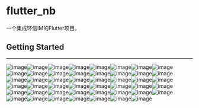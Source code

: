 # flutter_nb

一个集成环信IM的Flutter项目。

## Getting Started
------
![image](https://github.com/buhuiming/flutter_nb/blob/master/screens/1.png)![image](https://github.com/buhuiming/flutter_nb/blob/master/screens/2.png)![image](https://github.com/buhuiming/flutter_nb/blob/master/screens/3.png)![image](https://github.com/buhuiming/flutter_nb/blob/master/screens/4.png)![image](https://github.com/buhuiming/flutter_nb/blob/master/screens/5.png)![image](https://github.com/buhuiming/flutter_nb/blob/master/screens/6.png)![image](https://github.com/buhuiming/flutter_nb/blob/master/screens/7.png)![image](https://github.com/buhuiming/flutter_nb/blob/master/screens/8.png)![image](https://github.com/buhuiming/flutter_nb/blob/master/screens/9.png)![image](https://github.com/buhuiming/flutter_nb/blob/master/screens/10.png)![image](https://github.com/buhuiming/flutter_nb/blob/master/screens/11.png)![image](https://github.com/buhuiming/flutter_nb/blob/master/screens/12.png)![image](https://github.com/buhuiming/flutter_nb/blob/master/screens/13.png)![image](https://github.com/buhuiming/flutter_nb/blob/master/screens/14.png)![image](https://github.com/buhuiming/flutter_nb/blob/master/screens/15.png)![image](https://github.com/buhuiming/flutter_nb/blob/master/screens/16.png)![image](https://github.com/buhuiming/flutter_nb/blob/master/screens/17.png)![image](https://github.com/buhuiming/flutter_nb/blob/master/screens/18.png)![image](https://github.com/buhuiming/flutter_nb/blob/master/screens/19.png)![image](https://github.com/buhuiming/flutter_nb/blob/master/screens/20.png)![image](https://github.com/buhuiming/flutter_nb/blob/master/screens/21.png)![image](https://github.com/buhuiming/flutter_nb/blob/master/screens/22.png)![image](https://github.com/buhuiming/flutter_nb/blob/master/screens/23.png)![image](https://github.com/buhuiming/flutter_nb/blob/master/screens/24.png)![image](https://github.com/buhuiming/flutter_nb/blob/master/screens/25.png)![image](https://github.com/buhuiming/flutter_nb/blob/master/screens/26.png)![image](https://github.com/buhuiming/flutter_nb/blob/master/screens/27.png)![image](https://github.com/buhuiming/flutter_nb/blob/master/screens/28.png)![image](https://github.com/buhuiming/flutter_nb/blob/master/screens/29.png)![image](https://github.com/buhuiming/flutter_nb/blob/master/screens/30.png)![image](https://github.com/buhuiming/flutter_nb/blob/master/screens/31.png)![image](https://github.com/buhuiming/flutter_nb/blob/master/screens/32.png)![image](https://github.com/buhuiming/flutter_nb/blob/master/screens/33.png)![image](https://github.com/buhuiming/flutter_nb/blob/master/screens/34.png)![image](https://github.com/buhuiming/flutter_nb/blob/master/screens/35.png)![image](https://github.com/buhuiming/flutter_nb/blob/master/screens/36.png)![image](https://github.com/buhuiming/flutter_nb/blob/master/screens/37.png)![image](https://github.com/buhuiming/flutter_nb/blob/master/screens/38.png)![image](https://github.com/buhuiming/flutter_nb/blob/master/screens/39.png)![image](https://github.com/buhuiming/flutter_nb/blob/master/screens/40.png)![image](https://github.com/buhuiming/flutter_nb/blob/master/screens/41.png)![image](https://github.com/buhuiming/flutter_nb/blob/master/screens/42.png)![image](https://github.com/buhuiming/flutter_nb/blob/master/screens/43.png)![image](https://github.com/buhuiming/flutter_nb/blob/master/screens/44.png)![image](https://github.com/buhuiming/flutter_nb/blob/master/screens/45.png)![image](https://github.com/buhuiming/flutter_nb/blob/master/screens/46.png)![image](https://github.com/buhuiming/flutter_nb/blob/master/screens/47.png)
